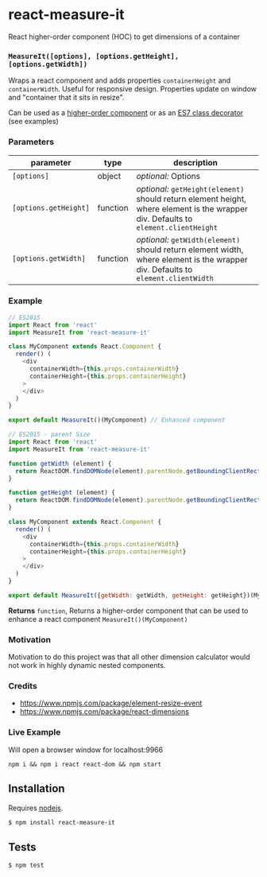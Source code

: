 # react-measure-it

React higher-order component (HOC) to get dimensions of a container


### `MeasureIt([options], [options.getHeight], [options.getWidth])`

Wraps a react component and adds properties `containerHeight` and
`containerWidth`. Useful for responsive design. Properties update on
window and "container that it sits in resize".

Can be used as a
[higher-order component](http://babeljs.io/blog/2015/06/07/react-on-es6-plus/#property-initializers)
or as an [ES7 class decorator](https://github.com/wycats/javascript-decorators)
(see examples)

### Parameters

| parameter             | type     | description                                                                                                                         |
| --------------------- | -------- | ----------------------------------------------------------------------------------------------------------------------------------- |
| `[options]`           | object   | _optional:_ Options                                                                                                                 |
| `[options.getHeight]` | function | _optional:_ `getHeight(element)` should return element height, where element is the wrapper div. Defaults to `element.clientHeight` |
| `[options.getWidth]`  | function | _optional:_ `getWidth(element)` should return element width, where element is the wrapper div. Defaults to `element.clientWidth`    |


### Example

```js
// ES2015
import React from 'react'
import MeasureIt from 'react-measure-it'

class MyComponent extends React.Component {
  render() (
    <div
      containerWidth={this.props.containerWidth}
      containerHeight={this.props.containerHeight}
    >
    </div>
  )
}

export default MeasureIt()(MyComponent) // Enhanced component
```


```js
// ES2015 - parent Size
import React from 'react'
import MeasureIt from 'react-measure-it'

function getWidth (element) {
  return ReactDOM.findDOMNode(element).parentNode.getBoundingClientRect().width
}

function getHeight (element) {
  return ReactDOM.findDOMNode(element).parentNode.getBoundingClientRect().height
}

class MyComponent extends React.Component {
  render() (
    <div
      containerWidth={this.props.containerWidth}
      containerHeight={this.props.containerHeight}
    >
    </div>
  )
}

export default MeasureIt({getWidth: getWidth, getHeight: getHeight})(MyComponent) // Enhanced component
```


**Returns** `function`, Returns a higher-order component that can be used to enhance a react component `MeasureIt()(MyComponent)`

### Motivation
Motivation to do this project was that all other dimension calculator would
not work in highly dynamic nested components.

### Credits
* https://www.npmjs.com/package/element-resize-event
* https://www.npmjs.com/package/react-dimensions


### Live Example

Will open a browser window for localhost:9966

`npm i && npm i react react-dom && npm start`

## Installation

Requires [nodejs](http://nodejs.org/).

```sh
$ npm install react-measure-it
```

## Tests

```sh
$ npm test
```


